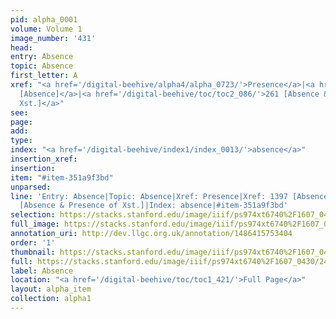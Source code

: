 ```yaml
---
pid: alpha_0001
volume: Volume 1
image_number: '431'
head: 
entry: Absence
topic: Absence
first_letter: A
xref: "<a href='/digital-beehive/alpha4/alpha_0723/'>Presence</a>|<a href='/digital-beehive/toc/toc2_273/'>1397
  [Absence]</a>|<a href='/digital-beehive/toc/toc2_086/'>261 [Absence & Presence of
  Xst.]</a>"
see: 
page: 
add: 
type: 
index: "<a href='/digital-beehive/index1/index_0013/'>absence</a>"
insertion_xref: 
insertion: 
item: "#item-351a9f3bd"
unparsed: 
line: 'Entry: Absence|Topic: Absence|Xref: Presence|Xref: 1397 [Absence]|Xref: 261
  [Absence & Presence of Xst.]|Index: absence|#item-351a9f3bd'
selection: https://stacks.stanford.edu/image/iiif/ps974xt6740%2F1607_0430/244,208,3241,610/full/0/default.jpg
full_image: https://stacks.stanford.edu/image/iiif/ps974xt6740%2F1607_0430/full/full/0/default.jpg
annotation_uri: http://dev.llgc.org.uk/annotation/1486415753404
order: '1'
thumbnail: https://stacks.stanford.edu/image/iiif/ps974xt6740%2F1607_0430/244,208,600,180/250,/0/default.jpg
full: https://stacks.stanford.edu/image/iiif/ps974xt6740%2F1607_0430/244,208,3241,610/full/0/default.jpg
label: Absence
location: "<a href='/digital-beehive/toc/toc1_421/'>Full Page</a>"
layout: alpha_item
collection: alpha1
---
```

